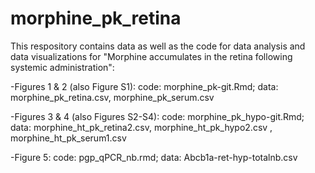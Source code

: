 # morphine_pk_retina
This respository contains data as well as the code for data analysis and data visualizations for "Morphine accumulates in the retina following systemic administration":

-Figures 1 & 2 (also Figure S1): 
  code: morphine_pk-git.Rmd;
  data: morphine_pk_retina.csv, morphine_pk_serum.csv

-Figures 3 & 4 (also Figures S2-S4):
  code: morphine_pk_hypo-git.Rmd;
  data: morphine_ht_pk_retina2.csv,  morphine_ht_pk_hypo2.csv , morphine_ht_pk_serum1.csv

-Figure 5: 
  code: pgp_qPCR_nb.rmd;
  data: Abcb1a-ret-hyp-totalnb.csv
